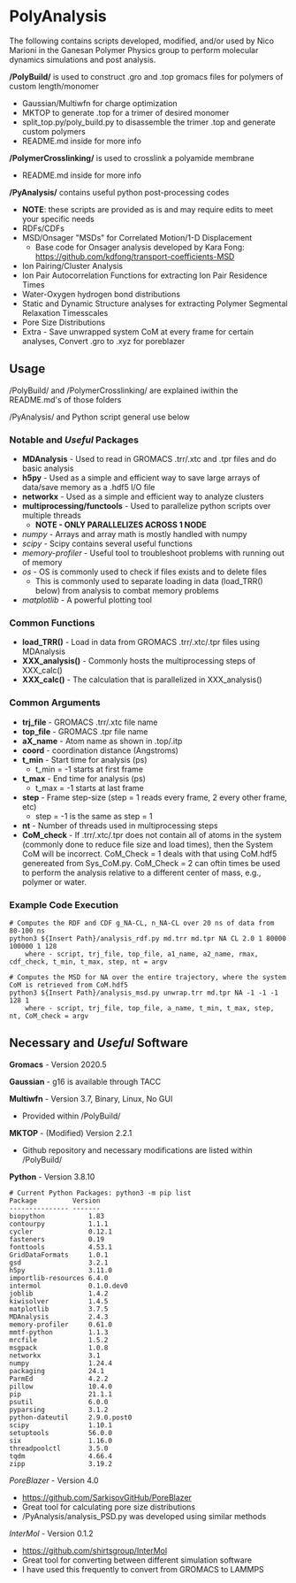 # PolyAnalysis
The following contains scripts developed, modified, and/or used by Nico Marioni in the Ganesan Polymer Physics group to perform molecular dynamics simulations and post analysis.

**/PolyBuild/** is used to construct .gro and .top gromacs files for polymers of custom length/monomer
 - Gaussian/Multiwfn for charge optimization
 - MKTOP to generate .top for a trimer of desired monomer
 - split_top.py/poly_build.py to disassemble the trimer .top and generate custom polymers
 - README.md inside for more info

**/PolymerCrosslinking/** is used to crosslink a polyamide membrane
 - README.md inside for more info

**/PyAnalysis/** contains useful python post-processing codes
 - **NOTE**: these scripts are provided as is and may require edits to meet your specific needs
 - RDFs/CDFs
 - MSD/Onsager "MSDs" for Correlated Motion/1-D Displacement
   - Base code for Onsager analysis developed by Kara Fong: https://github.com/kdfong/transport-coefficients-MSD
 - Ion Pairing/Cluster Analysis
 - Ion Pair Autocorrelation Functions for extracting Ion Pair Residence Times
 - Water-Oxygen hydrogen bond distributions
 - Static and Dynamic Structure analyses for extracting Polymer Segmental Relaxation Timesscales
 - Pore Size Distributions
 - Extra - Save unwrapped system CoM at every frame for certain analyses, Convert .gro to .xyz for poreblazer

## Usage
/PolyBuild/ and /PolymerCrosslinking/ are explained iwithin the README.md's of those folders

/PyAnalysis/ and Python script general use below

### **Notable** and *Useful* Packages
 - **MDAnalysis** - Used to read in GROMACS .trr/.xtc and .tpr files and do basic analysis
 - **h5py** - Used as a simple and efficient way to save large arrays of data/save memory as a .hdf5 I/O file
 - **networkx** - Used as a simple and efficient way to analyze clusters
 - **multiprocessing/functools** - Used to parallelize python scripts over multiple threads
   - **NOTE - ONLY PARALLELIZES ACROSS 1 NODE**
 - *numpy* - Arrays and array math is mostly handled with numpy
 - *scipy* - Scipy contains several useful functions
 - *memory-profiler* - Useful tool to troubleshoot problems with running out of memory
 - *os* - OS is commonly used to check if files exists and to delete files
   - This is commonly used to separate loading in data (load_TRR() below) from analysis to combat memory problems
 - *matplotlib* - A powerful plotting tool

### Common Functions
 - **load_TRR()** - Load in data from GROMACS .trr/.xtc/.tpr files using MDAnalysis
 - **XXX_analysis()** - Commonly hosts the multiprocessing steps of XXX_calc()
 - **XXX_calc()** - The calculation that is parallelized in XXX_analysis()
    
### Common Arguments
 - **trj_file** - GROMACS .trr/.xtc file name
 - **top_file** - GROMACS .tpr file name
 - **aX_name** - Atom name as shown in .top/.itp
 - **coord** - coordination distance (Angstroms)
 - **t_min** - Start time for analysis (ps)
   - t_min = -1 starts at first frame
 - **t_max** - End time for analysis (ps)
   - t_max = -1 starts at last frame
 - **step** - Frame step-size (step = 1 reads every frame, 2 every other frame, etc)
   - step = -1 is the same as step = 1
 - **nt** - Number of threads used in multiprocessing steps
 - **CoM_check** - If .trr/.xtc/.tpr does not contain all of atoms in the system (commonly done to reduce file size and load times), then the System CoM will be incorrect. CoM_Check = 1 deals with that using CoM.hdf5 genereated from Sys_CoM.py. CoM_Check = 2 can oftin times be used to perform the analysis relative to a different center of mass, e.g., polymer or water.

### Example Code Execution
```
# Computes the RDF and CDF g_NA-CL, n_NA-CL over 20 ns of data from 80-100 ns
python3 ${Insert Path}/analysis_rdf.py md.trr md.tpr NA CL 2.0 1 80000 100000 1 128
    where - script, trj_file, top_file, a1_name, a2_name, rmax, cdf_check, t_min, t_max, step, nt = argv

# Computes the MSD for NA over the entire trajectory, where the system CoM is retrieved from CoM.hdf5
python3 ${Insert Path}/analysis_msd.py unwrap.trr md.tpr NA -1 -1 -1 128 1
    where - script, trj_file, top_file, a_name, t_min, t_max, step, nt, CoM_check = argv
```

## **Necessary** and *Useful* Software
**Gromacs** - Version 2020.5

**Gaussian** - g16 is available through TACC

**Multiwfn** - Version 3.7, Binary, Linux, No GUI
 - Provided within /PolyBuild/

**MKTOP** - (Modified) Version 2.2.1
 - Github repository and necessary modifications are listed within /PolyBuild/

**Python** - Version 3.8.10
```
# Current Python Packages: python3 -m pip list
Package         Version
--------------- -------
biopython           1.83
contourpy           1.1.1
cycler              0.12.1
fasteners           0.19
fonttools           4.53.1
GridDataFormats     1.0.1
gsd                 3.2.1
h5py                3.11.0
importlib-resources 6.4.0
intermol            0.1.0.dev0
joblib              1.4.2
kiwisolver          1.4.5
matplotlib          3.7.5
MDAnalysis          2.4.3
memory-profiler     0.61.0
mmtf-python         1.1.3
mrcfile             1.5.2
msgpack             1.0.8
networkx            3.1
numpy               1.24.4
packaging           24.1
ParmEd              4.2.2
pillow              10.4.0
pip                 21.1.1
psutil              6.0.0
pyparsing           3.1.2
python-dateutil     2.9.0.post0
scipy               1.10.1
setuptools          56.0.0
six                 1.16.0
threadpoolctl       3.5.0
tqdm                4.66.4
zipp                3.19.2
```

*PoreBlazer* - Version 4.0
 - https://github.com/SarkisovGitHub/PoreBlazer
 - Great tool for calculating pore size distributions
 - /PyAnalysis/analysis_PSD.py was developed using similar methods

*InterMol* - Version 0.1.2
 - https://github.com/shirtsgroup/InterMol
 - Great tool for converting between different simulation software
 - I have used this frequently to convert from GROMACS to LAMMPS
